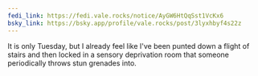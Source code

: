 ```yaml
---
fedi_link: https://fedi.vale.rocks/notice/AyGW6HtQqSst1VcKx6
bsky_link: https://bsky.app/profile/vale.rocks/post/3lyxhbyf4s22z
---
```


It is only Tuesday, but I already feel like I've been punted down a flight of stairs and then locked in a sensory deprivation room that someone periodically throws stun grenades into.
